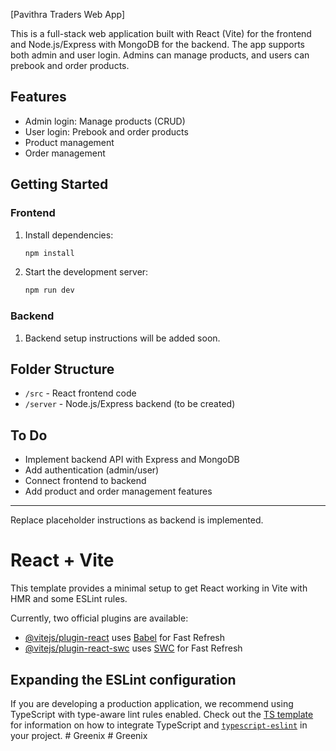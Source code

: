 [Pavithra Traders Web App]

This is a full-stack web application built with React (Vite) for the frontend and Node.js/Express with MongoDB for the backend. The app supports both admin and user login. Admins can manage products, and users can prebook and order products.

## Features
- Admin login: Manage products (CRUD)
- User login: Prebook and order products
- Product management
- Order management

## Getting Started

### Frontend
1. Install dependencies:
	```sh
	npm install
	```
2. Start the development server:
	```sh
	npm run dev
	```

### Backend
1. Backend setup instructions will be added soon.

## Folder Structure
- `/src` - React frontend code
- `/server` - Node.js/Express backend (to be created)

## To Do
- Implement backend API with Express and MongoDB
- Add authentication (admin/user)
- Connect frontend to backend
- Add product and order management features

---

Replace placeholder instructions as backend is implemented.
# React + Vite

This template provides a minimal setup to get React working in Vite with HMR and some ESLint rules.

Currently, two official plugins are available:

- [@vitejs/plugin-react](https://github.com/vitejs/vite-plugin-react/blob/main/packages/plugin-react) uses [Babel](https://babeljs.io/) for Fast Refresh
- [@vitejs/plugin-react-swc](https://github.com/vitejs/vite-plugin-react/blob/main/packages/plugin-react-swc) uses [SWC](https://swc.rs/) for Fast Refresh

## Expanding the ESLint configuration

If you are developing a production application, we recommend using TypeScript with type-aware lint rules enabled. Check out the [TS template](https://github.com/vitejs/vite/tree/main/packages/create-vite/template-react-ts) for information on how to integrate TypeScript and [`typescript-eslint`](https://typescript-eslint.io) in your project.
#   G r e e n i x  
 #   G r e e n i x  
 